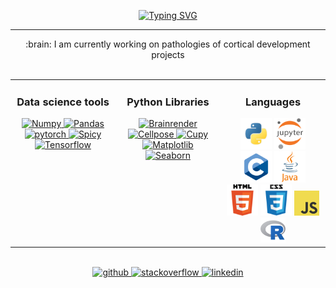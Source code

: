 
<p align="center">
<a href="https://git.io/typing-svg"><img src="https://readme-typing-svg.demolab.com?font=Fira+Code&size=35&duration=1500&pause=1000&color=F70404&center=true&vCenter=true&random=false&width=1500&lines=Hello+there+!;Welcome+to+my+github+profile;I'm+an+Engineer+in+a+Neuroscience+research+Lab;Feel+free+to+get+in+touch" alt="Typing SVG" /></a>
</p>

--------------

<div align="center">  
:brain: I am currently working on pathologies of cortical development projects
</div>

<br>

<table><tr><td valign="top" width="33%">

<div align="center">  
  
### Data science tools 
  
<a href="https://github.com/numpy/numpy" target="_blank">  
<img alt="Numpy" height="50px" src="https://upload.wikimedia.org/wikipedia/commons/3/31/NumPy_logo_2020.svg" />
</a>
<a href="https://github.com/pandas-dev/pandas" target="_blank">  
<img alt="Pandas" height="50px" src="https://upload.wikimedia.org/wikipedia/commons/e/ed/Pandas_logo.svg" />
</a>
<a href="https://github.com/pytorch/pytorch" target="_blank">  
<img alt="pytorch" height="50px" src="https://raw.githubusercontent.com/pytorch/pytorch/main/docs/source/_static/img/pytorch-logo-dark.png" />
</a>
<a href="https://scipy.org" target="_blank">  
<img alt="Spicy" height="50px" src="https://scipy.org/images/logo.svg" />
</a>
<a href="https://github.com/tensorflow/tensorflow" target="_blank">  
<img alt="Tensorflow" height="50px" src="https://raw.githubusercontent.com/gilbarbara/logos/master/logos/tensorflow.svg" />
</a>

</div>

</td><td valign="top" width="33%">

<div align="center">
 
### Python Libraries 
  
<a href="https://github.com/brainglobe/brainrender" target="_blank">      
<img alt="Brainrender" height="50px" src="https://github.com/LSeu-994/brainrender/blob/master/imgs/three_atlases.png" />
</a>  
<a href="https://github.com/MouseLand/cellpose" target="_blank">      
<img alt="Cellpose" height="50px" src="https://camo.githubusercontent.com/4628a28297ceb159725f032b3f655ba5a3617321fb67378015c609819653a8c1/687474703a2f2f7777772e63656c6c706f73652e6f72672f7374617469632f696d616765732f6c6f676f2e706e673f7261773d54727565" />
</a>
<a href="https://github.com/cupy/cupy" target="_blank">      
<img alt="Cupy" height="50px" src="https://raw.githubusercontent.com/cupy/cupy/master/docs/image/cupy_logo_1000px.png" />
</a>
<a href="https://github.com/matplotlib/matplotlib" target="_blank">      
<img alt="Matplotlib" height="50px" src="https://camo.githubusercontent.com/55a55cebad6360bda8bca520c61e0e195dc7ee413bf9982f1ba86cab496f2388/68747470733a2f2f6d6174706c6f746c69622e6f72672f5f7374617469632f6c6f676f322e737667" />
</a>
<a href="https://github.com/mwaskom/seaborn" target="_blank">      
<img alt="Seaborn" height="50px" src="https://raw.githubusercontent.com/mwaskom/seaborn/master/doc/_static/logo-wide-lightbg.svg" />
</a>
  </div>

</td><td valign="top" width="33%">
  
<div align="center">  
  
 ### Languages  
  
<img alt="Python" height="50px" src="https://raw.githubusercontent.com/github/explore/80688e429a7d4ef2fca1e82350fe8e3517d3494d/topics/python/python.png" />
<img alt="Jupyter" height="50px" src="https://raw.githubusercontent.com/github/explore/a4691f04ff219c1c2aa02fc61fda41aa43f1459a/topics/jupyter-notebook/jupyter-notebook.png" />
<img alt="C" height="50px" src="https://raw.githubusercontent.com/github/explore/f3e22f0dca2be955676bc70d6214b95b13354ee8/topics/c/c.png" />
<img alt="Java" height="50px" src="https://raw.githubusercontent.com/github/explore/5b3600551e122a3277c2c5368af2ad5725ffa9a1/topics/java/java.png" />
<img alt="html5" height="50px" src="https://raw.githubusercontent.com/github/explore/80688e429a7d4ef2fca1e82350fe8e3517d3494d/topics/html/html.png" />
<img alt="css" height="50px" src="https://raw.githubusercontent.com/github/explore/80688e429a7d4ef2fca1e82350fe8e3517d3494d/topics/css/css.png" />
<img alt="JS" height="40px" src="https://raw.githubusercontent.com/github/explore/80688e429a7d4ef2fca1e82350fe8e3517d3494d/topics/javascript/javascript.png?size=48" />
<img alt="R" height="40px" src="https://raw.githubusercontent.com/github/explore/80688e429a7d4ef2fca1e82350fe8e3517d3494d/topics/r/r.png?size=48" />
</div>

</td></tr></table>  

<br>

<div align="center">
<a href="https://github.com/LSeu-994" target="_blank">
<img src=https://img.shields.io/badge/github-%2324292e.svg?&style=for-the-badge&logo=github&logoColor=white alt=github style="margin-bottom: 5px;" />
</a>
<a href="https://stackoverflow.com/users/17561930/lseu" target="_blank">
<img src=https://img.shields.io/badge/stackoverflow-%23F28032.svg?&style=for-the-badge&logo=stackoverflow&logoColor=white alt=stackoverflow style="margin-bottom: 5px;" />
</a>  
<a href="https://linkedin.com/in/lucas-silvagnoli" target="_blank">
<img src=https://img.shields.io/badge/linkedin-%231E77B5.svg?&style=for-the-badge&logo=linkedin&logoColor=white alt=linkedin style="margin-bottom: 5px;" />
</a>

</div>  



